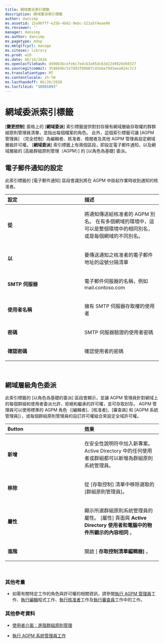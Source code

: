 ```yaml
---
title: 網域委派索引標籤
description: 網域委派索引標籤
author: dansimp
ms.assetid: 15a9bfff-e25b-4b62-9ebc-521a5f4eae96
ms.reviewer: ''
manager: dansimp
ms.author: dansimp
ms.pagetype: mdop
ms.mktglfcycl: manage
ms.sitesec: library
ms.prod: w10
ms.date: 06/16/2016
ms.openlocfilehash: d49083bcefe6c7edcb3a95dc63d2249826d50327
ms.sourcegitcommit: 354664bc527d93f80687cd2eba70d1eea024c7c3
ms.translationtype: MT
ms.contentlocale: zh-TW
ms.lasthandoff: 06/26/2020
ms.locfileid: "10801893"
---
```

# 網域委派索引標籤


[**變更控制**] 窗格上的 [**網域委派**] 索引標籤提供對封存擁有網域層級存取權的群群組原則管理員清單，並指出每個檔案的角色。 此外，這個索引標籤可讓 [AGPM 管理員] （完全控制）為編輯者、核准者、檢閱者及其他 AGPM 管理員設定網域層級許可權。 [**網域委派**] 索引標籤上有兩個區段，即設定電子郵件通知，以及網域層級的 [高級群組原則管理（AGPM）] 的 [以角色為基礎] 委派。

## 電子郵件通知的設定


此索引標籤的 [電子郵件通知] 區段會識別將在 AGPM 中掛起作業時收到通知的核准者。

<table>
<colgroup>
<col width="50%" />
<col width="50%" />
</colgroup>
<thead>
<tr class="header">
<th align="left">設定</th>
<th align="left">描述</th>
</tr>
</thead>
<tbody>
<tr class="odd">
<td align="left"><p><strong>從</strong></p></td>
<td align="left"><p>將通知傳送給核准者的 AGPM 別名。 在有多個網域的環境中，這可以是整個環境中的相同別名，或是每個網域的不同別名。</p></td>
</tr>
<tr class="even">
<td align="left"><p><strong>以</strong></p></td>
<td align="left"><p>要傳送通知之核准者的電子郵件地址的逗號分隔清單</p></td>
</tr>
<tr class="odd">
<td align="left"><p><strong>SMTP 伺服器</strong></p></td>
<td align="left"><p>電子郵件伺服器的名稱，例如 mail.contoso.com</p></td>
</tr>
<tr class="even">
<td align="left"><p><strong>使用者名稱</strong></p></td>
<td align="left"><p>擁有 SMTP 伺服器存取權的使用者</p></td>
</tr>
<tr class="odd">
<td align="left"><p><strong>密碼</strong></p></td>
<td align="left"><p>SMTP 伺服器驗證的使用者密碼</p></td>
</tr>
<tr class="even">
<td align="left"><p><strong>確認密碼</strong></p></td>
<td align="left"><p>確認使用者的密碼</p></td>
</tr>
</tbody>
</table>

 

## 網域層級角色委派


此索引標籤的 [以角色為基礎的委派] 區段會顯示，並讓 AGPM 管理員針對網域上的每個群組和使用者委派允許、拒絕和繼承的許可權，並可存取封存。 AGPM 管理員可以使用標準的 AGPM 角色（[編輯者]、[核准者]、[審查員] 和 [AGPM 系統管理員]），或每個群組原則管理員的自訂許可權組合來設定全域許可權。

<table>
<colgroup>
<col width="50%" />
<col width="50%" />
</colgroup>
<thead>
<tr class="header">
<th align="left">Button</th>
<th align="left">效果</th>
</tr>
</thead>
<tbody>
<tr class="odd">
<td align="left"><p><strong>新增</strong></p></td>
<td align="left"><p>在安全性說明符中加入新專案。 Active Directory 中的任何使用者或群組都可以新增為群組原則系統管理員。</p></td>
</tr>
<tr class="even">
<td align="left"><p><strong>移除</strong></p></td>
<td align="left"><p>從 [存取控制] 清單中移除選取的 [群組原則管理員]。</p></td>
</tr>
<tr class="odd">
<td align="left"><p><strong>屬性</strong></p></td>
<td align="left"><p>顯示所選群組原則系統管理員的屬性。 [屬性] 頁面與 <strong> Active Directory 使用者和電腦中的物件所顯示的內容相同 </strong> 。</p></td>
</tr>
<tr class="even">
<td align="left"><p><strong>進階</strong></p></td>
<td align="left"><p>開啟 [ <strong> 存取控制清單編輯器] </strong> 。</p></td>
</tr>
</tbody>
</table>

 

### 其他考量

-   如需有關特定工作的角色與許可權的相關資訊，請參閱[執行 AGPM 管理員](performing-agpm-administrator-tasks.md)工作、[執行編輯](performing-editor-tasks.md)程式工作、[執行核准者](performing-approver-tasks.md)工作及[執行審查員](performing-reviewer-tasks.md)工作中的工作。

### 其他參考資料

-   [使用者介面：進階群組原則管理](user-interface-advanced-group-policy-management.md)

-   [執行 AGPM 系統管理員工作](performing-agpm-administrator-tasks.md)

 

 





